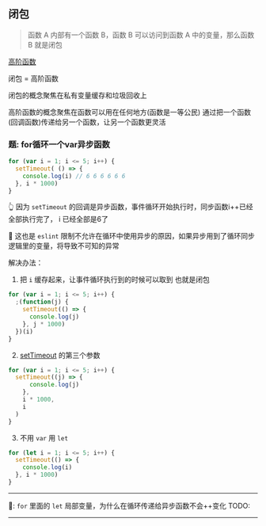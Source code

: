 ## 闭包

> 函数 A 内部有一个函数 B，函数 B 可以访问到函数 A 中的变量，那么函数 B 就是闭包

[高阶函数](../js/高阶函数.md#闭包)

闭包 = 高阶函数

闭包的概念聚焦在私有变量缓存和垃圾回收上

高阶函数的概念聚焦在函数可以用在任何地方(函数是一等公民)
通过把一个函数(回调函数)传递给另一个函数，让另一个函数更灵活


### 题: for循环一个var异步函数

```js
for (var i = 1; i <= 5; i++) {
  setTimeout( () => {
    console.log(i) // 6 6 6 6 6 6
  }, i * 1000)
}
```
👆 因为 `setTimeout` 的回调是异步函数，事件循环开始执行时，同步函数i++已经全部执行完了， i 已经全部是6了

🤔 这也是 `eslint` 限制不允许在循环中使用异步的原因，如果异步用到了循环同步逻辑里的变量，将导致不可知的异常

解决办法：
1. 把 `i` 缓存起来，让事件循环执行到的时候可以取到
也就是闭包
```js
for (var i = 1; i <= 5; i++) {
  ;(function(j) {
    setTimeout(() => {
      console.log(j)
    }, j * 1000)
  })(i)
}
```

2. [setTimeout](https://developer.mozilla.org/zh-CN/docs/Web/API/setTimeout) 的第三个参数
```js
for (var i = 1; i <= 5; i++) {
  setTimeout((j) => {
      console.log(j)
    },
    i * 1000,
    i
  )
}
```

3. 不用 `var` 用 `let`
```js
for (let i = 1; i <= 5; i++) {
  setTimeout(() => {
    console.log(i)
  }, i * 1000)
}
```

---

🤔: `for` 里面的 `let` 局部变量，为什么在循环传递给异步函数不会++变化 TODO:

---